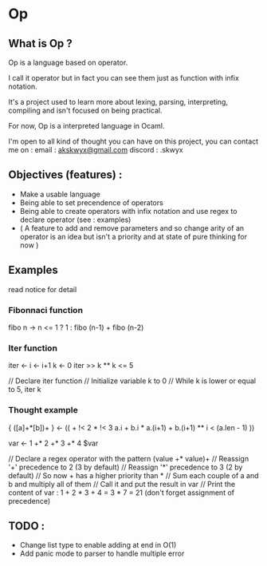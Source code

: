 # Op

## What is Op ?

Op is a language based on operator.

I call it operator but in fact you can see them just as function with infix notation.

It's a project used to learn more about lexing, parsing, interpreting, compiling and isn't focused on being practical.

For now, Op is a interpreted language in Ocaml.

I'm open to all kind of thought you can have on this project, you can contact me on :
email : akskwyx@gmail.com
discord : .skwyx

## Objectives (features) :

- Make a usable language
- Being able to set precendence of operators
- Being able to create operators with infix notation and use regex to declare operator (see : examples)
- ( A feature to add and remove parameters and so change arity of an operator is an idea but isn't a priority and at state of pure thinking for now )

## Examples

read notice for detail

### Fibonnaci function
fibo n -> n <= 1 ? 1 : fibo (n-1) + fibo (n-2)

### Iter function
iter <- i <- i+1 
k <- 0
iter >> k ** k <= 5

// Declare iter function
// Initialize variable k to 0
// While k is lower or equal to 5, iter k

### Thought example
{ (\[a\]+*\[b\])+ } <- ((
    + !< 2
    \* !< 3
    a.i + b.i * a.(i+1) + b.(i+1) ** i < (a.len - 1)
))

var <- 1 +* 2 +* 3 +* 4 
$var

// Declare a regex operator with the pattern (value +* value)+
// Reassign '+' precedence to 2 (3 by default)
// Reassign '*' precedence to 3 (2 by default)
// So now + has a higher priority than *
// Sum each couple of a and b and multiply all of them
// Call it and put the result in var
// Print the content of var : 1 + 2 * 3 + 4 = 3 * 7 = 21 (don't forget assignment of precedence)

## TODO :

- Change list type to enable adding at end in O(1) 
- Add panic mode to parser to handle multiple error
